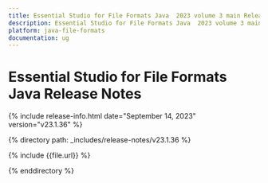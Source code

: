 ```yaml
---
title: Essential Studio for File Formats Java  2023 volume 3 main Release Release Notes  
description: Essential Studio for File Formats Java  2023 volume 3 main Release Release Notes  
platform: java-file-formats
documentation: ug
---
```


# Essential Studio for File Formats Java Release Notes  

{% include release-info.html date="September 14, 2023"   version="v23.1.36" %} 

{% directory path: _includes/release-notes/v23.1.36 %}

{% include {{file.url}} %}

{% enddirectory %}

